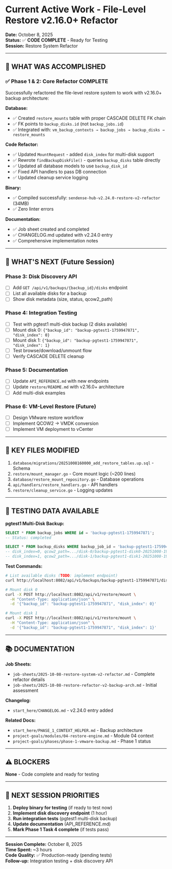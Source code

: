 # Current Active Work - File-Level Restore v2.16.0+ Refactor

**Date:** October 8, 2025  
**Status:** ✅ **CODE COMPLETE** - Ready for Testing  
**Session:** Restore System Refactor

---

## 🎉 WHAT WAS ACCOMPLISHED

### ✅ **Phase 1 & 2: Core Refactor COMPLETE**

Successfully refactored the file-level restore system to work with v2.16.0+ backup architecture:

**Database:**
- ✅ Created `restore_mounts` table with proper CASCADE DELETE FK chain
- ✅ FK points to `backup_disks.id` (not `backup_jobs.id`)
- ✅ Integrated with: `vm_backup_contexts → backup_jobs → backup_disks → restore_mounts`

**Code Refactor:**
- ✅ Updated `MountRequest` - added `disk_index` for multi-disk support
- ✅ Rewrote `findBackupDiskFile()` - queries `backup_disks` table directly
- ✅ Updated all database models to use `backup_disk_id`
- ✅ Fixed API handlers to pass DB connection
- ✅ Updated cleanup service logging

**Binary:**
- ✅ Compiled successfully: `sendense-hub-v2.24.0-restore-v2-refactor` (34MB)
- ✅ Zero linter errors

**Documentation:**
- ✅ Job sheet created and completed
- ✅ CHANGELOG.md updated with v2.24.0 entry
- ✅ Comprehensive implementation notes

---

## 🔄 WHAT'S NEXT (Future Session)

### Phase 3: Disk Discovery API
- [ ] Add `GET /api/v1/backups/{backup_id}/disks` endpoint
- [ ] List all available disks for a backup
- [ ] Show disk metadata (size, status, qcow2_path)

### Phase 4: Integration Testing
- [ ] Test with pgtest1 multi-disk backup (2 disks available)
- [ ] Mount disk 0: `{"backup_id": "backup-pgtest1-1759947871", "disk_index": 0}`
- [ ] Mount disk 1: `{"backup_id": "backup-pgtest1-1759947871", "disk_index": 1}`
- [ ] Test browse/download/unmount flow
- [ ] Verify CASCADE DELETE cleanup

### Phase 5: Documentation
- [ ] Update `API_REFERENCE.md` with new endpoints
- [ ] Update `restore/README.md` with v2.16.0+ architecture
- [ ] Add multi-disk examples

### Phase 6: VM-Level Restore (Future)
- [ ] Design VMware restore workflow
- [ ] Implement QCOW2 → VMDK conversion
- [ ] Implement VM deployment to vCenter

---

## 📝 KEY FILES MODIFIED

1. `database/migrations/20251008160000_add_restore_tables.up.sql` - Schema
2. `restore/mount_manager.go` - Core mount logic (~200 lines)
3. `database/restore_mount_repository.go` - Database operations
4. `api/handlers/restore_handlers.go` - API handlers
5. `restore/cleanup_service.go` - Logging updates

---

## 🧪 TESTING DATA AVAILABLE

**pgtest1 Multi-Disk Backup:**
```sql
SELECT * FROM backup_jobs WHERE id = 'backup-pgtest1-1759947871';
-- Status: completed

SELECT * FROM backup_disks WHERE backup_job_id = 'backup-pgtest1-1759947871';
-- disk_index=0, qcow2_path=.../disk-0/backup-pgtest1-disk0-20251008-192431.qcow2, size_gb=102
-- disk_index=1, qcow2_path=.../disk-1/backup-pgtest1-disk1-20251008-192431.qcow2, size_gb=5
```

**Test Commands:**
```bash
# List available disks (TODO: implement endpoint)
curl http://localhost:8082/api/v1/backups/backup-pgtest1-1759947871/disks

# Mount disk 0
curl -X POST http://localhost:8082/api/v1/restore/mount \
  -H "Content-Type: application/json" \
  -d '{"backup_id": "backup-pgtest1-1759947871", "disk_index": 0}'

# Mount disk 1
curl -X POST http://localhost:8082/api/v1/restore/mount \
  -H "Content-Type: application/json" \
  -d '{"backup_id": "backup-pgtest1-1759947871", "disk_index": 1}'
```

---

## 📚 DOCUMENTATION

**Job Sheets:**
- `job-sheets/2025-10-08-restore-system-v2-refactor.md` - Complete refactor details
- `job-sheets/2025-10-08-restore-refactor-v2-backup-arch.md` - Initial assessment

**Changelog:**
- `start_here/CHANGELOG.md` - v2.24.0 entry added

**Related Docs:**
- `start_here/PHASE_1_CONTEXT_HELPER.md` - Backup architecture
- `project-goals/modules/04-restore-engine.md` - Module 04 context
- `project-goals/phases/phase-1-vmware-backup.md` - Phase 1 status

---

## ⚠️ BLOCKERS

**None** - Code complete and ready for testing

---

## 🚀 NEXT SESSION PRIORITIES

1. **Deploy binary for testing** (if ready to test now)
2. **Implement disk discovery endpoint** (1 hour)
3. **Run integration tests** (pgtest1 multi-disk backup)
4. **Update documentation** (API_REFERENCE.md)
5. **Mark Phase 1 Task 4 complete** (if tests pass)

---

**Session Complete:** October 8, 2025  
**Time Spent:** ~3 hours  
**Code Quality:** ✅ Production-ready (pending tests)  
**Follow-up:** Integration testing + disk discovery API
